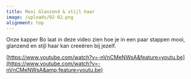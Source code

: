 ```yaml
---
title: Mooi Glanzend & stijl haar
image: /uploads/02-02.png
alignment: top
---
```


Onze kapper Bo laat in deze video zien hoe je in een paar stappen mooi, glanzend en stijl haar kan cree&euml;ren bij jezelf.&nbsp;

[https://www.youtube.com/watch?v=-nVnCMeNWsA&feature=youtu.be](https://www.youtube.com/watch?v=-nVnCMeNWsA&amp;feature=youtu.be)

&nbsp;
